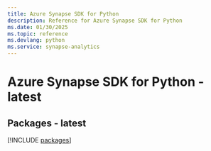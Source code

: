 ```yaml
---
title: Azure Synapse SDK for Python
description: Reference for Azure Synapse SDK for Python
ms.date: 01/30/2025
ms.topic: reference
ms.devlang: python
ms.service: synapse-analytics
---
```

# Azure Synapse SDK for Python - latest
## Packages - latest
[!INCLUDE [packages](synapse-index.md)]